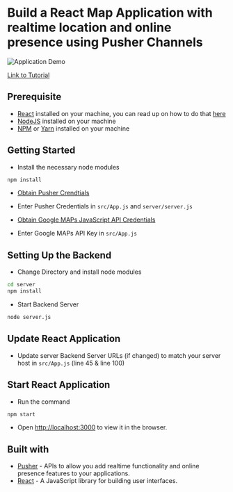 # Build a React Map Application with realtime location and online presence using Pusher Channels

![Application Demo](./demo.gif)

[Link to Tutorial](https://pusher.com/tutorials/live-map-react)

## Prerequisite
- [React](https://reactjs.org) installed on your machine, you can read up on how to do that [here](https://facebook.github.io/create-react-app/docs/getting-started)
- [NodeJS](https://nodejs.org) installed on your machine
- [NPM](https://npmjs.com) or [Yarn](https://yarnpkg.com) installed on your machine

## Getting Started
- Install the necessary node modules

```bash
npm install
```

- [Obtain Pusher Crendtials](https://pusher.com)

- Enter Pusher Credentials in `src/App.js` and `server/server.js`

- [Obtain Google MAPs JavaScript API Credentials](https://developers.google.com/maps/documentation/javascript/get-api-key)

- Enter Google MAPs API Key in `src/App.js`

## Setting Up the Backend
- Change Directory and install node modules

```bash
cd server
npm install
```

- Start Backend Server

```bash
node server.js
```

## Update React Application
- Update server Backend Server URLs (if changed) to match your server host in `src/App.js` (line 45 & line 100)


## Start React Application
- Run the command
```bash
npm start
```

- Open [http://localhost:3000](http://localhost:3000) to view it in the browser.

## Built with
- [Pusher](https://pusher.com) - APIs to allow you add realtime functionality and online presence features to your applications.
- [React](https://reactjs.org) - A JavaScript library for building user interfaces.
